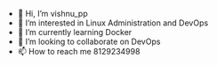 - 👋 Hi, I’m vishnu_pp
- 👀 I’m interested in Linux Administration and DevOps
- 🌱 I’m currently learning Docker
- 💞️ I’m looking to collaborate on DevOps
- 📫 How to reach me 8129234998

<!---
vishnupp/vishnupp is a ✨ special ✨ repository because its `README.md` (this file) appears on your GitHub profile.
You can click the Preview link to take a look at your changes.
--->
